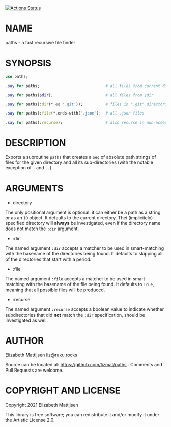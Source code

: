 [![Actions Status](https://github.com/lizmat/paths/workflows/test/badge.svg)](https://github.com/lizmat/paths/actions)

NAME
====

paths - a fast recursive file finder

SYNOPSIS
========

```raku
use paths;

.say for paths;                             # all files from current directory

.say for paths($dir);                       # all files from $dir

.say for paths(:dir(* eq '.git'));          # files in ".git" directories

.say for paths(:file(*.ends-with(".json");  # all .json files

.say for paths(:recurse);                   # also recurse in non-accepted dirs
```

DESCRIPTION
===========

Exports a subroutine `paths` that creates a `Seq` of absolute path strings of files for the given directory and all its sub-directories (with the notable exception of `.` and `..`).

ARGUMENTS
=========

  * directory

The only positional argument is optional: it can either be a path as a string or as an `IO` object. It defaults to the current directory. Thei (implicitely) specified directory will **always** be investigated, even if the directory name does not match the `:dir` argument.

  * :dir

The named argument `:dir` accepts a matcher to be used in smart-matching with the basename of the directories being found. It defaults to skipping all of the directories that start with a period.

  * :file

The named argument `:file` accepts a matcher to be used in smart-matching with the basename of the file being found. It defaults to `True`, meaning that all possible files will be produced.

  * :recurse

The named argument `:recurse` accepts a boolean value to indicate whether subdirectories that did **not** match the `:dir` specification, should be investigated as well.

AUTHOR
======

Elizabeth Mattijsen <liz@raku.rocks>

Source can be located at: https://github.com/lizmat/paths . Comments and Pull Requests are welcome.

COPYRIGHT AND LICENSE
=====================

Copyright 2021 Elizabeth Mattijsen

This library is free software; you can redistribute it and/or modify it under the Artistic License 2.0.

